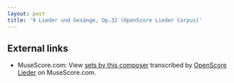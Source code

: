 ```yaml
---
layout: post
title: '9 Lieder und Gesänge, Op.32 (OpenScore Lieder Corpus)'
---
```


## External links

- MuseScore.com: View [sets by this composer] transcribed by [OpenScore Lieder] on MuseScore.com.

[sets by this composer]: https://musescore.com/openscore-lieder-corpus/sets/5033093
[OpenScore Lieder]: https://musescore.com/openscore-lieder-corpus

